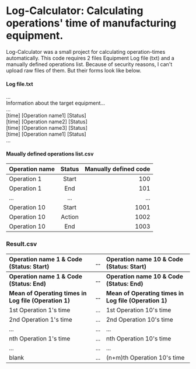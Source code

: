 # Log-Calculator: Calculating operations' time of manufacturing equipment.
Log-Calculator was a small project for calculating operation-times automatically. 
This code requires 2 files Equipment Log file (txt) and a manually defined operations list. 
Because of security reasons, I can't upload raw files of them. 
But their forms look like below.

#### Log file.txt

...  
Information about the target equipment...  
...  
[time]  [Operation name1] [Status]  
[time]  [Operation name2] [Status]  
[time]  [Operation name3] [Status]  
[time]  [Operation name1] [Status]  
...  

#### Maually defined operations list.csv

| Operation name      | Status     | Manually defined code     |
| :------------- | :----------: | -----------: |
|  Operation 1 | Start   | 100    |
| Operation 1   | End | 101 |
| ...   | ... | ... |
| Operation 10   | Start | 1001 |
| Operation 10   | Action | 1002 |
| Operation 10   | End | 1003 |

### Result.csv

| Operation name 1 & Code (Status: Start)      | ...     | Operation name 10 & Code (Status: Start)     |
| :------------- | :----------: | :----------- |
| **Operation name 1 & Code (Status: End)**      | **...**     | **Operation name 10 & Code (Status: End)**     |
| **Mean of Operating times in Log file (Operation 1)**          | **...**     | **Mean of Operating times in Log file (Operation 1)**        |
| 1st Operation 1's time | ...   | 1st Operation 10's time    |
| 2nd Operation 1's time   | ... | 2nd Operation 10's time |
| ...   | ... | ... |
| nth Operation 1's time   | ... | nth Operation 10's time |
| ...   | ... | ... |
| blank   | ... | (n+m)th Operation 10's time |
